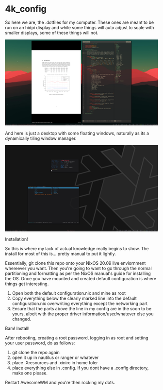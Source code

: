 # 4k_config

So here we are, the .dotfiles for my computer. These ones are meant to be run on an hidpi display and while some things will auto adjust to scale with smaller 
displays, some of these things will not. 



![Pretend busy](https://github.com/ubuntu9786/4k_config/blob/main/screens/screen1.png?raw=true)

And here is just a desktop with some floating windows, naturally as its a dynamically tiling window manager. 

![desktop](https://github.com/ubuntu9786/4k_config/blob/main/screens/screen2.png?raw=true)


Installation!

So this is where my lack of actual knowledge really begins to show. The install for most of this is... pretty manual to put it lightly. 

Essentially, git clone this repo onto your NixOS 20.09 live enviornment whereever you want. Then you're going to want to go through the normal partitioning
and formatting as per the NixOS manual's guide for installing the OS. Once you have mounted and created default configuration is where things get interesting. 

1. Open both the default configuration.nix and mine as root
2. Copy everything below the clearly marked line into the default configuration.nix overwriting everything except the networking part
3. Ensure that the parts above the line in my config are in the soon to be yours, albeit with the proper driver information/user/whatever else you changed.

Bam! Install!

After rebooting, creating a root password, logging in as root and setting your user password, do as follows: 

1. git clone the repo again
2. open it up in nautilus or ranger or whatever
3. place .Xresources and .xinirc in home foler
4. place everything else in .config. If you dont have a .config directory, make one please. 

Restart AwesomeWM and you're then rocking my dots. 
